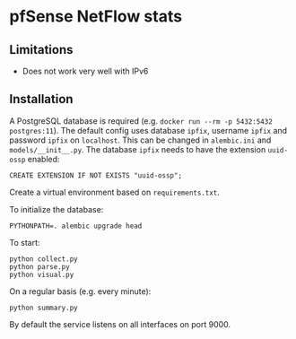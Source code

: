 # pfSense NetFlow stats

## Limitations
* Does not work very well with IPv6

## Installation

A PostgreSQL database is required (e.g. `docker run --rm -p 5432:5432 postgres:11`). The default config uses database `ipfix`, username `ipfix` and password `ipfix` on `localhost`. This can be changed in `alembic.ini` and `models/__init__.py`. The database `ipfix` needs to have the extension `uuid-ossp` enabled:
```postgresql
CREATE EXTENSION IF NOT EXISTS "uuid-ossp";
``` 

Create a virtual environment based on `requirements.txt`.

To initialize the database:
```shell script
PYTHONPATH=. alembic upgrade head
```

To start:
```shell script
python collect.py
python parse.py
python visual.py
```

On a regular basis (e.g. every minute):
```shell script
python summary.py
```

By default the service listens on all interfaces on port 9000.
 